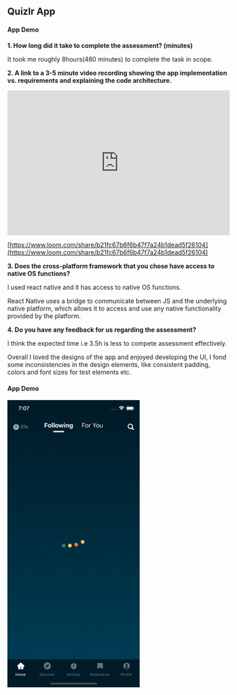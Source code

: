 ## Quizlr App

#### App Demo

**1. How long did it take to complete the assessment? (minutes)**

It took me roughly 8hours(480 minutes) to complete the task in scope.

**2. A link to a 3-5 minute video recording showing the app implementation vs. requirements and explaining the code architecture.**

<div style="position: relative; padding-bottom: 64.98194945848375%; height: 0;"><iframe src="https://www.loom.com/embed/b21fc67b6f6b47f7a24b1dead5f26104" frameborder="0" webkitallowfullscreen mozallowfullscreen allowfullscreen style="position: absolute; top: 0; left: 0; width: 100%; height: 100%;"></iframe></div>

[https://www.loom.com/share/b21fc67b6f6b47f7a24b1dead5f26104](https://www.loom.com/share/b21fc67b6f6b47f7a24b1dead5f26104)

**3. Does the cross-platform framework that you chose have access to native OS functions?**

I used react native and it has access to native OS functions.

React Native uses a bridge to communicate between JS and the underlying native platform, which allows it to access and use any native functionality provided by the platform.

**4. Do you have any feedback for us regarding the assessment?**

I think the expected time i.e 3.5h is less to compete assessment effectively.

Overall I loved the designs of the app and enjoyed developing the UI, I fond some inconsistencies in the design elements, like consistent padding, colors and font sizes for test elements etc.

#### App Demo

<img src="./quizlr-demo.gif" alt="Alt Text" height="650"/>
